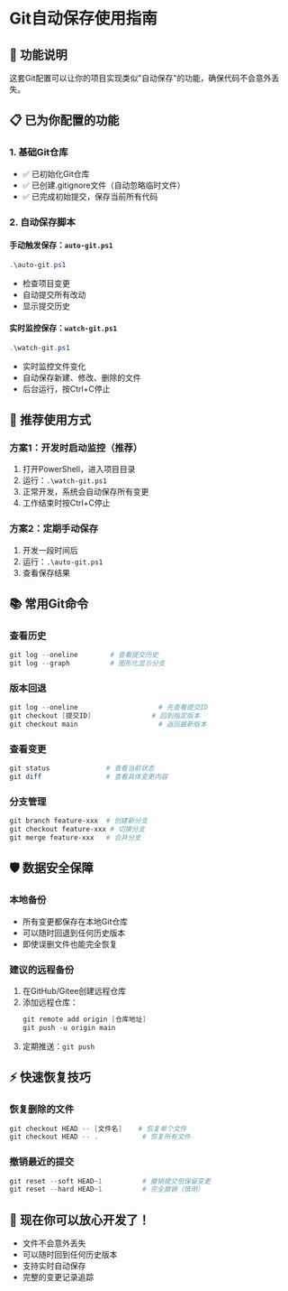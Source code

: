 # Git自动保存使用指南

## 🎯 功能说明
这套Git配置可以让你的项目实现类似"自动保存"的功能，确保代码不会意外丢失。

## 📋 已为你配置的功能

### 1. 基础Git仓库
- ✅ 已初始化Git仓库
- ✅ 已创建.gitignore文件（自动忽略临时文件）
- ✅ 已完成初始提交，保存当前所有代码

### 2. 自动保存脚本

#### 手动触发保存：`auto-git.ps1`
```powershell
.\auto-git.ps1
```
- 检查项目变更
- 自动提交所有改动
- 显示提交历史

#### 实时监控保存：`watch-git.ps1`
```powershell
.\watch-git.ps1
```
- 实时监控文件变化
- 自动保存新建、修改、删除的文件
- 后台运行，按Ctrl+C停止

## 🚀 推荐使用方式

### 方案1：开发时启动监控（推荐）
1. 打开PowerShell，进入项目目录
2. 运行：`.\watch-git.ps1`
3. 正常开发，系统会自动保存所有变更
4. 工作结束时按Ctrl+C停止

### 方案2：定期手动保存
1. 开发一段时间后
2. 运行：`.\auto-git.ps1`
3. 查看保存结果

## 📚 常用Git命令

### 查看历史
```powershell
git log --oneline        # 查看提交历史
git log --graph          # 图形化显示分支
```

### 版本回退
```powershell
git log --oneline                    # 先查看提交ID
git checkout [提交ID]               # 回到指定版本
git checkout main                    # 返回最新版本
```

### 查看变更
```powershell
git status              # 查看当前状态
git diff                # 查看具体变更内容
```

### 分支管理
```powershell
git branch feature-xxx  # 创建新分支
git checkout feature-xxx # 切换分支
git merge feature-xxx   # 合并分支
```

## 🛡️ 数据安全保障

### 本地备份
- 所有变更都保存在本地Git仓库
- 可以随时回退到任何历史版本
- 即使误删文件也能完全恢复

### 建议的远程备份
1. 在GitHub/Gitee创建远程仓库
2. 添加远程仓库：
   ```powershell
   git remote add origin [仓库地址]
   git push -u origin main
   ```
3. 定期推送：`git push`

## ⚡ 快速恢复技巧

### 恢复删除的文件
```powershell
git checkout HEAD -- [文件名]    # 恢复单个文件
git checkout HEAD -- .           # 恢复所有文件
```

### 撤销最近的提交
```powershell
git reset --soft HEAD~1          # 撤销提交但保留变更
git reset --hard HEAD~1          # 完全撤销（慎用）
```

## 🎉 现在你可以放心开发了！
- 文件不会意外丢失
- 可以随时回到任何历史版本
- 支持实时自动保存
- 完整的变更记录追踪
